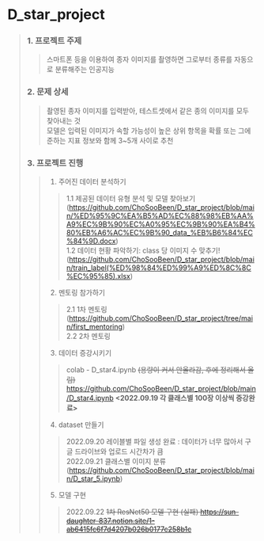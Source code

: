 # D_star_project

> ### 1. 프로젝트 주제
>	>   스마트폰 등을 이용하여 종자 이미지를 촬영하면 그로부터 종류를 자동으로 분류해주는 인공지능
> ### 2. 문제 상세
> > 촬영된 종자 이미지를 입력받아, 테스트셋에서 같은 종의 이미지를 모두 찾아내는 것               
모델은 입력된 이미지가 속할 가능성이 높은 상위 항목을 확률 또는 그에 준하는 지표 정보와 함께 3~5개 사이로 추천
> ### 3. 프로젝트 진행
> > 1. 주어진 데이터 분석하기
> > > 1.1 제공된 데이터 유형 분석 및 모델 찾아보기(https://github.com/ChoSooBeen/D_star_project/blob/main/%ED%95%9C%EA%B5%AD%EC%88%98%EB%AA%A9%EC%9B%90%EC%A0%95%EC%9B%90%EA%B4%80%EB%A6%AC%EC%9B%90_data_%EB%B6%84%EC%84%9D.docx)        
> > > 1.2 데이터 현황 파악하기: class 당 이미지 수 맞추기! (https://github.com/ChoSooBeen/D_star_project/blob/main/train_label(%ED%98%84%ED%99%A9%ED%8C%8C%EC%95%85).xlsx)
> > 2. 멘토링 참가하기
> > > 2.1 1차 멘토링(https://github.com/ChoSooBeen/D_star_project/tree/main/first_mentoring)     
> > > 2.2 2차 멘토링
> > 3. 데이터 증강시키기
> > > colab - D_star4.ipynb ~~(용량이 커서 안올라감, 후에 정리해서 올림)~~          https://github.com/ChoSooBeen/D_star_project/blob/main/D_star4.ipynb   **<2022.09.19 각 클래스별 100장 이상씩 증강완료>**
> > 4. dataset 만들기
> > > 2022.09.20 레이블별 파일 생성 완료 : 데이터가 너무 많아서 구글 드라이브와 업로드 시간차가 큼    
> > > 2022.09.21 클래스별 이미지 분류 (https://github.com/ChoSooBeen/D_star_project/blob/main/D_star_5.ipynb) 
> > 5. 모델 구현
> > > 2022.09.22 ~~1차 ResNet50 모델 구현 (실패) https://sun-daughter-837.notion.site/1-ab6415fc6f7d4207b026b0177c258b1c~~
